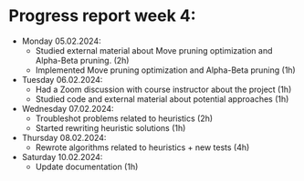 # Progress report week 4:

- Monday 05.02.2024:
  - Studied external material about Move pruning optimization and Alpha-Beta pruning. (2h)
  - Implemented Move pruning optimization and Alpha-Beta pruning (1h)
- Tuesday 06.02.2024:
  - Had a Zoom discussion with course instructor about the project (1h)
  - Studied code and external material about potential approaches (1h)
- Wednesday 07.02.2024:
  - Troubleshot problems related to heuristics (2h)
  - Started rewriting heuristic solutions (1h)
- Thursday 08.02.2024:
  - Rewrote algorithms related to heuristics + new tests (4h)
- Saturday 10.02.2024:
  - Update documentation (1h)
